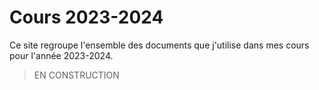 # Cours 2023-2024

Ce site regroupe l'ensemble des documents que j'utilise dans mes cours pour l'année 2023-2024.

> EN CONSTRUCTION

<!--

- SID
- SAE Intégration de données

- NoSQL
- SAE Migration de données

- DUs

- Master DCI
- Master AMSD/MLSD

- INSA
- TC Cherbourg

-->
